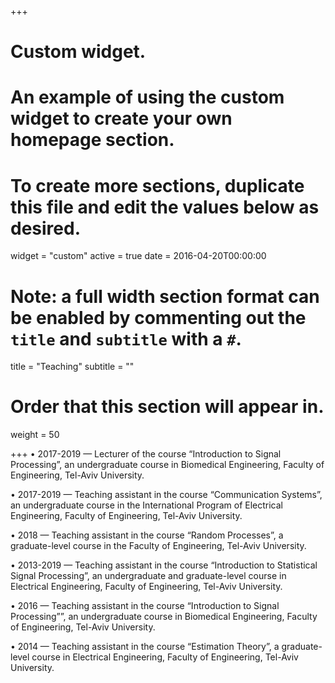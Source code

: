 +++
# Custom widget.
# An example of using the custom widget to create your own homepage section.
# To create more sections, duplicate this file and edit the values below as desired.
widget = "custom"
active = true
date = 2016-04-20T00:00:00

# Note: a full width section format can be enabled by commenting out the `title` and `subtitle` with a `#`.
title = "Teaching"
subtitle = ""

# Order that this section will appear in.
weight = 50

+++
• 2017-2019 — Lecturer of the course “Introduction to Signal Processing”, an undergraduate course in Biomedical Engineering, Faculty of Engineering, Tel-Aviv University.

• 2017-2019 — Teaching assistant in the course “Communication Systems”, an undergraduate course in the International Program of Electrical Engineering, Faculty of Engineering, Tel-Aviv University.

• 2018 — Teaching assistant in the course “Random Processes”, a graduate-level course in the Faculty of Engineering, Tel-Aviv University.

• 2013-2019 — Teaching assistant in the course “Introduction to Statistical Signal Processing”, an undergraduate and graduate-level course in Electrical Engineering, Faculty of Engineering, Tel-Aviv University.

• 2016 — Teaching assistant in the course “Introduction to Signal Processing””, an undergraduate course in Biomedical Engineering, Faculty of Engineering, Tel-Aviv University.

• 2014 — Teaching assistant in the course “Estimation Theory”, a graduate-level course in Electrical Engineering, Faculty of Engineering, Tel-Aviv University.
